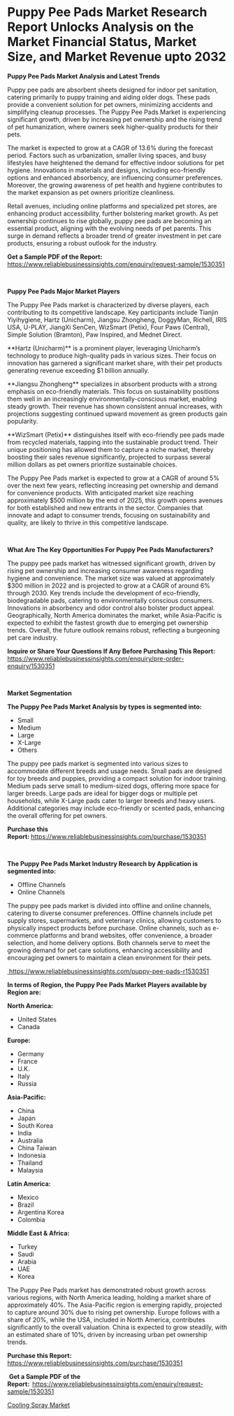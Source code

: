 <p><h1>Puppy Pee Pads Market Research Report Unlocks Analysis on the Market Financial Status, Market Size, and Market Revenue upto 2032</h1></p><p><strong>Puppy Pee Pads Market Analysis and Latest Trends</strong></p>
<p><p>Puppy pee pads are absorbent sheets designed for indoor pet sanitation, catering primarily to puppy training and aiding older dogs. These pads provide a convenient solution for pet owners, minimizing accidents and simplifying cleanup processes. The Puppy Pee Pads Market is experiencing significant growth, driven by increasing pet ownership and the rising trend of pet humanization, where owners seek higher-quality products for their pets.</p><p>The market is expected to grow at a CAGR of 13.6% during the forecast period. Factors such as urbanization, smaller living spaces, and busy lifestyles have heightened the demand for effective indoor solutions for pet hygiene. Innovations in materials and designs, including eco-friendly options and enhanced absorbency, are influencing consumer preferences. Moreover, the growing awareness of pet health and hygiene contributes to the market expansion as pet owners prioritize cleanliness.</p><p>Retail avenues, including online platforms and specialized pet stores, are enhancing product accessibility, further bolstering market growth. As pet ownership continues to rise globally, puppy pee pads are becoming an essential product, aligning with the evolving needs of pet parents. This surge in demand reflects a broader trend of greater investment in pet care products, ensuring a robust outlook for the industry.</p></p>
<p><strong>Get a Sample PDF of the Report:&nbsp;</strong> <a href="https://www.reliablebusinessinsights.com/enquiry/request-sample/1530351?utm_campaign=3499&utm_medium=2&utm_source=Github&utm_content=ia&utm_term=04042025&utm_id=puppy-pee-pads">https://www.reliablebusinessinsights.com/enquiry/request-sample/1530351</a></p>
<p>&nbsp;</p>
<p><strong>Puppy Pee Pads Major Market Players</strong></p>
<p><p>The Puppy Pee Pads market is characterized by diverse players, each contributing to its competitive landscape. Key participants include Tianjin Yiyihygiene, Hartz (Unicharm), Jiangsu Zhongheng, DoggyMan, Richell, IRIS USA, U-PLAY, JiangXi SenCen, WizSmart (Petix), Four Paws (Central), Simple Solution (Bramton), Paw Inspired, and Mednet Direct.</p><p>**Hartz (Unicharm)** is a prominent player, leveraging Unicharm’s technology to produce high-quality pads in various sizes. Their focus on innovation has garnered a significant market share, with their pet products generating revenue exceeding $1 billion annually.</p><p>**Jiangsu Zhongheng** specializes in absorbent products with a strong emphasis on eco-friendly materials. This focus on sustainability positions them well in an increasingly environmentally-conscious market, enabling steady growth. Their revenue has shown consistent annual increases, with projections suggesting continued upward movement as green products gain popularity.</p><p>**WizSmart (Petix)** distinguishes itself with eco-friendly pee pads made from recycled materials, tapping into the sustainable product trend. Their unique positioning has allowed them to capture a niche market, thereby boosting their sales revenue significantly, projected to surpass several million dollars as pet owners prioritize sustainable choices.</p><p>The Puppy Pee Pads market is expected to grow at a CAGR of around 5% over the next few years, reflecting increasing pet ownership and demand for convenience products. With anticipated market size reaching approximately $500 million by the end of 2025, this growth opens avenues for both established and new entrants in the sector. Companies that innovate and adapt to consumer trends, focusing on sustainability and quality, are likely to thrive in this competitive landscape.</p></p>
<p>&nbsp;</p>
<p><strong>What Are The Key Opportunities For Puppy Pee Pads Manufacturers?</strong></p>
<p><p>The puppy pee pads market has witnessed significant growth, driven by rising pet ownership and increasing consumer awareness regarding hygiene and convenience. The market size was valued at approximately $300 million in 2022 and is projected to grow at a CAGR of around 6% through 2030. Key trends include the development of eco-friendly, biodegradable pads, catering to environmentally conscious consumers. Innovations in absorbency and odor control also bolster product appeal. Geographically, North America dominates the market, while Asia-Pacific is expected to exhibit the fastest growth due to emerging pet ownership trends. Overall, the future outlook remains robust, reflecting a burgeoning pet care industry.</p></p>
<p><strong>Inquire or Share Your Questions If Any Before Purchasing This Report:</strong> <a href="https://www.reliablebusinessinsights.com/enquiry/pre-order-enquiry/1530351?utm_campaign=3499&utm_medium=2&utm_source=Github&utm_content=ia&utm_term=04042025&utm_id=puppy-pee-pads">https://www.reliablebusinessinsights.com/enquiry/pre-order-enquiry/1530351</a></p>
<p>&nbsp;</p>
<p><strong>Market Segmentation</strong></p>
<p><strong>The Puppy Pee Pads Market Analysis by types is segmented into:</strong></p>
<p><ul><li>Small</li><li>Medium</li><li>Large</li><li>X-Large</li><li>Others</li></ul></p>
<p><p>The puppy pee pads market is segmented into various sizes to accommodate different breeds and usage needs. Small pads are designed for toy breeds and puppies, providing a compact solution for indoor training. Medium pads serve small to medium-sized dogs, offering more space for larger breeds. Large pads are ideal for bigger dogs or multiple pet households, while X-Large pads cater to larger breeds and heavy users. Additional categories may include eco-friendly or scented pads, enhancing the overall offering for pet owners.</p></p>
<p><strong>Purchase this Report:&nbsp;</strong><a href="https://www.reliablebusinessinsights.com/purchase/1530351?utm_campaign=3499&utm_medium=2&utm_source=Github&utm_content=ia&utm_term=04042025&utm_id=puppy-pee-pads">https://www.reliablebusinessinsights.com/purchase/1530351</a></p>
<p>&nbsp;</p>
<p><strong>The Puppy Pee Pads Market Industry Research by Application is segmented into:</strong></p>
<p><ul><li>Offline Channels</li><li>Online Channels</li></ul></p>
<p><p>The puppy pee pads market is divided into offline and online channels, catering to diverse consumer preferences. Offline channels include pet supply stores, supermarkets, and veterinary clinics, allowing customers to physically inspect products before purchase. Online channels, such as e-commerce platforms and brand websites, offer convenience, a broader selection, and home delivery options. Both channels serve to meet the growing demand for pet care solutions, enhancing accessibility and encouraging pet owners to maintain a clean environment for their pets.</p></p>
<p><a href="https://www.reliablebusinessinsights.com/puppy-pee-pads-r1530351?utm_campaign=3499&utm_medium=2&utm_source=Github&utm_content=ia&utm_term=04042025&utm_id=puppy-pee-pads">&nbsp;https://www.reliablebusinessinsights.com/puppy-pee-pads-r1530351</a></p>
<p><strong>In terms of Region, the Puppy Pee Pads Market Players available by Region are:</strong></p>
<p>
    <p> <strong> North America: </strong>
        <ul>
            <li>United States</li>
            <li>Canada</li>
        </ul>
        </p> 
    <p> <strong> Europe: </strong>
        <ul>
            <li>Germany</li>
            <li>France</li>
            <li>U.K.</li>
            <li>Italy</li>
            <li>Russia</li>
        </ul>
        </p> 
    <p> <strong> Asia-Pacific: </strong>
        <ul>
            <li>China</li>
            <li>Japan</li>
            <li>South Korea</li>
            <li>India</li>
            <li>Australia</li>
            <li>China Taiwan</li>
            <li>Indonesia</li>
            <li>Thailand</li>
            <li>Malaysia</li>
        </ul>
        </p> 
    <p> <strong> Latin America: </strong>
        <ul>
            <li>Mexico</li>
            <li>Brazil</li>
            <li>Argentina Korea</li>
            <li>Colombia</li>
        </ul>
        </p> 
    <p> <strong> Middle East & Africa: </strong>
        <ul>
            <li>Turkey</li>
            <li>Saudi</li>
            <li>Arabia</li>
            <li>UAE</li>
            <li>Korea</li>
        </ul>
    </p>
    </p>
<p><p>The Puppy Pee Pads market has demonstrated robust growth across various regions, with North America leading, holding a market share of approximately 40%. The Asia-Pacific region is emerging rapidly, projected to capture around 30% due to rising pet ownership. Europe follows with a share of 20%, while the USA, included in North America, contributes significantly to the overall valuation. China is expected to grow steadily, with an estimated share of 10%, driven by increasing urban pet ownership trends.</p></p>
<p><strong>Purchase this Report: </strong><a href="https://www.reliablebusinessinsights.com/purchase/1530351?utm_campaign=3499&utm_medium=2&utm_source=Github&utm_content=ia&utm_term=04042025&utm_id=puppy-pee-pads">https://www.reliablebusinessinsights.com/purchase/1530351</a></p>
<p>&nbsp;<strong>Get a Sample PDF of the Report:&nbsp;&nbsp;</strong><a href="https://www.reliablebusinessinsights.com/enquiry/request-sample/1530351?utm_campaign=3499&utm_medium=2&utm_source=Github&utm_content=ia&utm_term=04042025&utm_id=puppy-pee-pads">https://www.reliablebusinessinsights.com/enquiry/request-sample/1530351</a></p>
<p><strong></strong></p>
<p><p><a href="https://github.com/cobinaydin13/Market-Research-Report-List-1/blob/main/cooling-spray-market.md?utm_campaign=3499&utm_medium=2&utm_source=Github&utm_content=ia&utm_term=04042025&utm_id=puppy-pee-pads">Cooling Spray Market</a></p></p>
